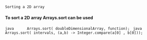 `Sorting a 2D array `
#### To sort a 2D array Arrays.sort can be used 

```java      Arrays.sort( doubleDimensionalArray, function); ```
```java            Arrays.sort( intervals, (a,b) -> Integer.compare(a[0] , b[0]));                         ```
